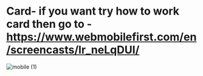 # Card- if you want try how to work card then go to -https://www.webmobilefirst.com/en/screencasts/lr_neLqDUI/
![mobile (1)](https://github.com/Pranali9922/Card-/assets/109171261/fd489465-bf0e-44bb-9d0e-8f1c50c0ec27)
